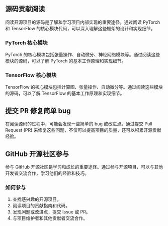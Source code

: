 ## 源码贡献阅读

阅读开源项目的源码是了解和学习项目内部实现的重要途径。通过阅读 PyTorch 和 TensorFlow 的核心模块代码，可以深入理解这些框架的设计和实现细节。

### PyTorch 核心模块

PyTorch 的核心模块包括张量操作、自动微分、神经网络模块等。通过阅读这些模块的源码，可以了解 PyTorch 的基本工作原理和实现细节。

### TensorFlow 核心模块

TensorFlow 的核心模块包括计算图、张量操作、自动微分等。通过阅读这些模块的源码，可以了解 TensorFlow 的基本工作原理和实现细节。

## 提交 PR 修复简单 bug

在阅读源码的过程中，可能会发现一些简单的 bug 或改进点。通过提交 Pull Request (PR) 来修复这些问题，不仅可以提高项目的质量，还可以积累开源贡献经验。

## GitHub 开源社区参与

参与 GitHub 开源社区是学习和成长的重要途径。通过参与开源项目，可以与其他开发者交流合作，学习他们的经验和技巧。

### 如何参与

1. 查找感兴趣的开源项目。
2. 阅读项目的贡献指南和代码。
3. 发现问题或改进点，提交 Issue 或 PR。
4. 与项目维护者和其他贡献者交流合作。
